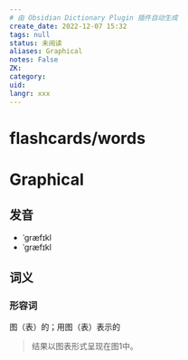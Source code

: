 ```yaml
---
# 由 Obsidian Dictionary Plugin 插件自动生成
create_date: 2022-12-07 15:32
tags: null
status: 未阅读 
aliases: Graphical
notes: False
ZK: 
category: 
uid: 
langr: xxx
---
```

# flashcards/words

# Graphical

## 发音

- ˈgræfɪkl
- ˈɡræfɪkl

## 词义

### 形容词

图（表）的；用图（表）表示的

> 结果以图表形式呈现在图1中。



